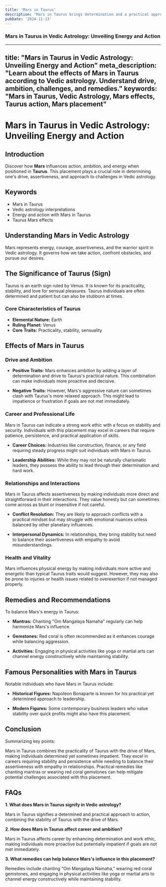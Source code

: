 ```yaml
---
title: 'Mars in Taurus'
description: 'Mars in Taurus brings determination and a practical approach to action. Individuals are hardworking, persistent, and value stability, but may also exhibit stubbornness and resistance to change in Vedic Astrology'
pubDate: '2024-11-13'
---
```


### Mars in Taurus in Vedic Astrology: Unveiling Energy and Action

---
title: "Mars in Taurus in Vedic Astrology: Unveiling Energy and Action"
meta_description: "Learn about the effects of Mars in Taurus according to Vedic astrology. Understand drive, ambition, challenges, and remedies."
keywords: "Mars in Taurus, Vedic Astrology, Mars effects, Taurus action, Mars placement"
---

# Mars in Taurus in Vedic Astrology: Unveiling Energy and Action

## Introduction

Discover how **Mars** influences action, ambition, and energy when positioned in **Taurus**. This placement plays a crucial role in determining one's drive, assertiveness, and approach to challenges in Vedic astrology.

## Keywords

- Mars in Taurus
- Vedic astrology interpretations
- Energy and action with Mars in Taurus
- Taurus Mars effects

## Understanding Mars in Vedic Astrology

Mars represents energy, courage, assertiveness, and the warrior spirit in Vedic astrology. It governs how we take action, confront obstacles, and pursue our desires.

## The Significance of Taurus (Sign)

Taurus is an earth sign ruled by Venus. It is known for its practicality, stability, and love for sensual pleasures. Taurus individuals are often determined and patient but can also be stubborn at times.

### Core Characteristics of Taurus

- **Elemental Nature:** Earth
- **Ruling Planet:** Venus
- **Core Traits:** Practicality, stability, sensuality

## Effects of Mars in Taurus

### Drive and Ambition

- **Positive Traits:** Mars enhances ambition by adding a layer of determination and drive to Taurus's practical nature. This combination can make individuals more proactive and decisive.
  
- **Negative Traits:** However, Mars's aggressive nature can sometimes clash with Taurus's more relaxed approach. This might lead to impatience or frustration if goals are not met immediately.

### Career and Professional Life

Mars in Taurus can indicate a strong work ethic with a focus on stability and security. Individuals with this placement may excel in careers that require patience, persistence, and practical application of skills.

- **Career Choices:** Industries like construction, finance, or any field requiring steady progress might suit individuals with Mars in Taurus.
  
- **Leadership Abilities:** While they may not be naturally charismatic leaders, they possess the ability to lead through their determination and hard work.

### Relationships and Interactions

Mars in Taurus affects assertiveness by making individuals more direct and straightforward in their interactions. They value honesty but can sometimes come across as blunt or insensitive if not careful.

- **Conflict Resolution:** They are likely to approach conflicts with a practical mindset but may struggle with emotional nuances unless balanced by other planetary influences.
  
- **Interpersonal Dynamics:** In relationships, they bring stability but need to balance their assertiveness with empathy to avoid misunderstandings.

### Health and Vitality

Mars influences physical energy by making individuals more active and energetic than typical Taurus traits would suggest. However, they may also be prone to injuries or health issues related to overexertion if not managed properly.

## Remedies and Recommendations

To balance Mars's energy in Taurus:

- **Mantras:** Chanting "Om Mangalaya Namaha" regularly can help harmonize Mars's influence.
  
- **Gemstones:** Red coral is often recommended as it enhances courage while balancing aggression.
  
- **Activities:** Engaging in physical activities like yoga or martial arts can channel energy constructively while maintaining stability.

## Famous Personalities with Mars in Taurus

Notable individuals who have Mars in Taurus include:

- **Historical Figures:** Napoleon Bonaparte is known for his practical yet determined approach to leadership.
  
- **Modern Figures:** Some contemporary business leaders who value stability over quick profits might also have this placement.

## Conclusion

Summarizing key points:

Mars in Taurus combines the practicality of Taurus with the drive of Mars, making individuals determined yet sometimes impatient. They excel in careers requiring stability and persistence while needing to balance their assertiveness with empathy in relationships. Practical remedies like chanting mantras or wearing red coral gemstones can help mitigate potential challenges associated with this placement.

## FAQs

**1. What does Mars in Taurus signify in Vedic astrology?**

Mars in Taurus signifies a determined and practical approach to action, combining the stability of Taurus with the drive of Mars.

**2. How does Mars in Taurus affect career and ambition?**

Mars in Taurus affects career by enhancing determination and work ethic, making individuals more proactive but potentially impatient if goals are not met immediately.

**3. What remedies can help balance Mars's influence in this placement?**

Remedies include chanting "Om Mangalaya Namaha," wearing red coral gemstones, and engaging in physical activities like yoga or martial arts to channel energy constructively while maintaining stability.
